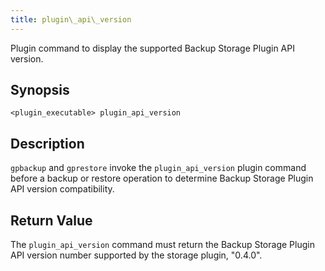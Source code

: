 ```yaml
---
title: plugin\_api\_version 
---
```


Plugin command to display the supported Backup Storage Plugin API version.

## <a id="section2"></a>Synopsis 

```
<plugin_executable> plugin_api_version
```

## <a id="section3"></a>Description 

`gpbackup` and `gprestore` invoke the `plugin_api_version` plugin command before a backup or restore operation to determine Backup Storage Plugin API version compatibility.

## <a id="section5"></a>Return Value 

The `plugin_api_version` command must return the Backup Storage Plugin API version number supported by the storage plugin, "0.4.0".

